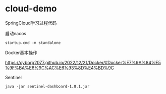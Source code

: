 # cloud-demo
SpringCloud学习过程代码

启动nacos

`startup.cmd -m standalone`

Docker基本操作

https://cyborg2077.github.io/2022/12/21/Docker/#Docker%E7%9A%84%E5%9F%BA%E6%9C%AC%E6%93%8D%E4%BD%9C

Sentinel

`java -jar sentinel-dashboard-1.8.1.jar`